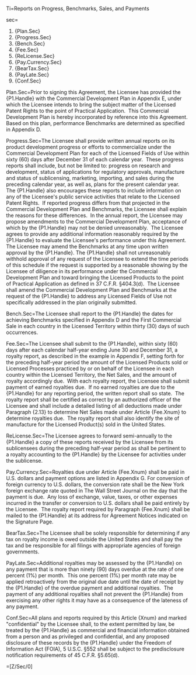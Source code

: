 
Ti=Reports on Progress, Benchmarks, Sales, and Payments

sec=<ol><li>{Plan.Sec}</li><li>{Progress.Sec}</li><li>{Bench.Sec}</li><li>{Fee.Sec}</li><li>{ReLicense.Sec}</li><li>{Pay.Currency.Sec}</li><li>{BearTax.Sec}</li><li>{PayLate.Sec}</li><li>{Conf.Sec}</li></ol>

Plan.Sec=Prior to signing this Agreement, the Licensee has provided the {P1.Handle} with the Commercial Development Plan in Appendix E, under which the Licensee intends to bring the subject matter of the Licensed Patent Rights to the point of Practical Application.  This Commercial Development Plan is hereby incorporated by reference into this Agreement.  Based on this plan, performance Benchmarks are determined as specified in Appendix D.

Progress.Sec=The Licensee shall provide written annual reports on its product development progress or efforts to commercialize under the Commercial Development Plan for each of the Licensed Fields of Use within sixty (60) days after December 31 of each calendar year.  These progress reports shall include, but not be limited to: progress on research and development, status of applications for regulatory approvals, manufacture and status of sublicensing, marketing, importing, and sales during the preceding calendar year, as well as, plans for the present calendar year.  The {P1.Handle} also encourages these reports to include information on any of the Licensee's public service activities that relate to the Licensed Patent Rights.  If reported progress differs from that projected in the Commercial Development Plan and Benchmarks, the Licensee shall explain the reasons for these differences.  In the annual report, the Licensee may propose amendments to the Commercial Development Plan, acceptance of which by the {P1.Handle} may not be denied unreasonably.  The Licensee agrees to provide any additional information reasonably required by the {P1.Handle} to evaluate the Licensee's performance under this Agreement.  The Licensee may amend the Benchmarks at any time upon written approval by the {P1.Handle}. The {P1.Handle} shall not unreasonably withhold approval of any request of the Licensee to extend the time periods of this schedule if the request is supported by a reasonable showing by the Licensee of diligence in its performance under the Commercial Development Plan and toward bringing the Licensed Products to the point of Practical Application as defined in 37 C.F.R. §404.3(d).  The Licensee shall amend the Commercial Development Plan and Benchmarks at the request of the {P1.Handle} to address any Licensed Fields of Use not specifically addressed in the plan originally submitted.

Bench.Sec=The Licensee shall report to the {P1.Handle} the dates for achieving Benchmarks specified in Appendix D and the First Commercial Sale in each country in the Licensed Territory within thirty (30) days of such occurrences.

Fee.Sec=The Licensee shall submit to the {P1.Handle}, within sixty (60) days after each calendar half-year ending June 30 and December 31, a royalty report, as described in the example in Appendix F, setting forth for the preceding half-year period the amount of the Licensed Products sold or Licensed Processes practiced by or on behalf of the Licensee in each country within the Licensed Territory, the Net Sales, and the amount of royalty accordingly due.  With each royalty report, the Licensee shall submit payment of earned royalties due.  If no earned royalties are due to the {P1.Handle} for any reporting period, the written report shall so state.  The royalty report shall be certified as correct by an authorized officer of the Licensee and shall include a detailed listing of all deductions made under Paragraph {2.13} to determine Net Sales made under Article {Fee.Xnum} to determine royalties due.  The royalty report shall also identify the site of manufacture for the Licensed Product(s) sold in the United States.

ReLicense.Sec=The Licensee agrees to forward semi-annually to the {P1.Handle} a copy of these reports received by the Licensee from its sublicensees during the preceding half-year period as shall be pertinent to a royalty accounting to the {P1.Handle} by the Licensee for activities under the sublicense.

Pay.Currency.Sec=Royalties due under Article {Fee.Xnum} shall be paid in U.S. dollars and payment options are listed in Appendix G. For conversion of foreign currency to U.S. dollars, the conversion rate shall be the New York foreign exchange rate quoted in The Wall Street Journal on the day that the payment is due.  Any loss of exchange, value, taxes, or other expenses incurred in the transfer or conversion to U.S. dollars shall be paid entirely by the Licensee.  The royalty report required by Paragraph {Fee.Xnum} shall be mailed to the {P1.Handle} at its address for Agreement Notices indicated on the Signature Page.

BearTax.Sec=The Licensee shall be solely responsible for determining if any tax on royalty income is owed outside the United States and shall pay the tax and be responsible for all filings with appropriate agencies of foreign governments.

PayLate.Sec=Additional royalties may be assessed by the {P1.Handle} on any payment that is more than ninety (90) days overdue at the rate of one percent (1%) per month.  This one percent (1%) per month rate may be applied retroactively from the original due date until the date of receipt by the {P1.Handle} of the overdue payment and additional royalties.  The payment of any additional royalties shall not prevent the {P1.Handle} from exercising any other rights it may have as a consequence of the lateness of any payment.

Conf.Sec=All plans and reports required by this Article {Xnum} and marked "confidential" by the Licensee shall, to the extent permitted by law, be treated by the {P1.Handle} as commercial and financial information obtained from a person and as privileged and confidential, and any proposed disclosure of these records by the {P1.Handle} under the Freedom of Information Act (FOIA), 5 U.S.C. §552 shall be subject to the predisclosure notification requirements of 45 C.F.R. §5.65(d).

=[Z/Sec/0]
